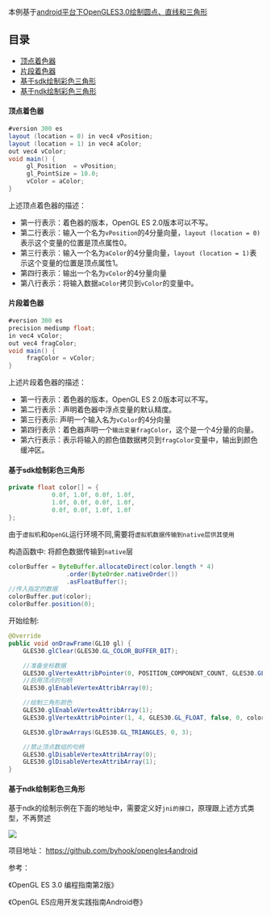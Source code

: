 

本例基于[android平台下OpenGLES3.0绘制圆点、直线和三角形](https://blog.csdn.net/byhook/article/details/83719500)

## 目录

- [顶点着色器]()
- [片段着色器]()
- [基于sdk绘制彩色三角形]()
- [基于ndk绘制彩色三角形]()

#### 顶点着色器

```java
#version 300 es
layout (location = 0) in vec4 vPosition;
layout (location = 1) in vec4 aColor;
out vec4 vColor;
void main() {
     gl_Position  = vPosition;
     gl_PointSize = 10.0;
     vColor = aColor;
}
```
上述顶点着色器的描述：
- 第一行表示：着色器的版本，OpenGL ES 2.0版本可以不写。
- 第二行表示：输入一个名为`vPosition`的4分量向量，`layout (location = 0)`表示这个变量的位置是顶点属性0。
- 第三行表示：输入一个名为`aColor`的4分量向量，`layout (location = 1)`表示这个变量的位置是顶点属性1。
- 第四行表示：输出一个名为`vColor`的4分量向量
- 第八行表示：将输入数据`aColor`拷贝到`vColor`的变量中。

#### 片段着色器
```java
#version 300 es
precision mediump float;
in vec4 vColor;
out vec4 fragColor;
void main() {
     fragColor = vColor;
}

```
上述片段着色器的描述：
- 第一行表示：着色器的版本，OpenGL ES 2.0版本可以不写。
- 第二行表示：声明着色器中浮点变量的默认精度。
- 第三行表示: 声明一个输入名为`vColor`的4分向量
- 第四行表示：着色器声明一个`输出变量fragColor`，这个是一个4分量的向量。
- 第六行表示：表示将输入的颜色值数据拷贝到`fragColor`变量中，输出到颜色缓冲区。

#### 基于sdk绘制彩色三角形

```java
private float color[] = {
            0.0f, 1.0f, 0.0f, 1.0f,
            1.0f, 0.0f, 0.0f, 1.0f,
            0.0f, 0.0f, 1.0f, 1.0f
};
```

由于`虚拟机`和`OpenGL`运行环境不同,需要将`虚拟机数据传输到native层供其使用`

构造函数中: 将颜色数据传输到`native`层
```java
colorBuffer = ByteBuffer.allocateDirect(color.length * 4)
                .order(ByteOrder.nativeOrder())
                .asFloatBuffer();
//传入指定的数据
colorBuffer.put(color);
colorBuffer.position(0);
```

开始绘制:

```java
@Override
public void onDrawFrame(GL10 gl) {
    GLES30.glClear(GLES30.GL_COLOR_BUFFER_BIT);

    //准备坐标数据
    GLES30.glVertexAttribPointer(0, POSITION_COMPONENT_COUNT, GLES30.GL_FLOAT, false, 0, vertexBuffer);
    //启用顶点的句柄
    GLES30.glEnableVertexAttribArray(0);

    //绘制三角形颜色
    GLES30.glEnableVertexAttribArray(1);
    GLES30.glVertexAttribPointer(1, 4, GLES30.GL_FLOAT, false, 0, colorBuffer);

    GLES30.glDrawArrays(GLES30.GL_TRIANGLES, 0, 3);

    //禁止顶点数组的句柄
    GLES30.glDisableVertexAttribArray(0);
    GLES30.glDisableVertexAttribArray(1);
}
```

#### 基于ndk绘制彩色三角形

基于ndk的绘制示例在下面的地址中，需要定义好`jni的接口`，原理跟上述方式类型，不再赘述

![](https://github.com/byhook/opengles4android/blob/master/readme/images/20181105121623778.png)

项目地址：
https://github.com/byhook/opengles4android

参考：

《OpenGL ES 3.0 编程指南第2版》

《OpenGL ES应用开发实践指南Android卷》
